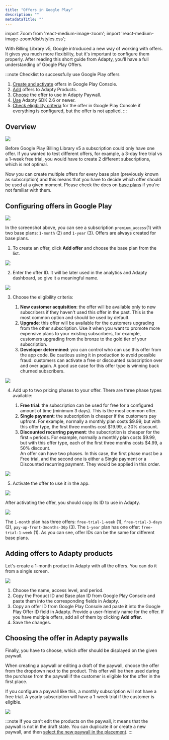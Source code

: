 ```yaml
---
title: "Offers in Google Play"
description: ""
metadataTitle: ""
---
```


import Zoom from 'react-medium-image-zoom';
import 'react-medium-image-zoom/dist/styles.css';

With Billing Library v5, Google introduced a new way of working with offers. It gives you much more flexibility, but it's important to configure them properly. After reading this short guide from Adapty, you'll have a full understanding of Google Play Offers.

:::note
Checklist to successfully use Google Play offers

1. [Create and activate](google-play-offers#configuring-offers-in-google-play) offers in Google Play Console.
2. [Add](google-play-offers#adding-offers-to-adapty-products) offers to Adapty Products.
3. [Choose](google-play-offers#choosing-the-offer-in-adapty-paywalls) the offer to use in Adapty Paywall.
4. [Use](whats-new-in-adapty-sdk-26) Adapty SDK 2.6 or newer.
5. [Check eligibility criteria](google-play-offers#configuring-offers-in-google-play) for the offer in Google Play Console if everything is configured, but the offer is not applied.
:::

## Overview


<Zoom>
  <img src={require('./img/04aca48-sub-offers.jpeg').default}
  style={{
    border: '1px solid #727272', /* border width and color */
    width: '700px', /* image width */
    display: 'block', /* for alignment */
    margin: '0 auto' /* center alignment */
  }}
/>
</Zoom>





Before Google Play Billing Library v5 a subscription could only have one offer. If you wanted to test different offers, for example, a 3-day free trial vs a 1-week free trial, you would have to create 2 different subscriptions, which is not optimal.

Now you can create multiple offers for every base plan (previously known as subscription) and this means that you have to decide which offer should be used at a given moment. Please check the docs on [base plans](android-products) if you're not familiar with them.

## Configuring offers in Google Play


<Zoom>
  <img src={require('./img/c0b1dfa-001930-November-03-XYnbieeu.png').default}
  style={{
    border: '1px solid #727272', /* border width and color */
    width: '700px', /* image width */
    display: 'block', /* for alignment */
    margin: '0 auto' /* center alignment */
  }}
/>
</Zoom>





In the screenshot above, you can see a subscription `premium_access`(1) with two base plans: `1-month` (2) and `1-year` (3). Offers are always created for base plans.

1. To create an offer, click **Add offer** and choose the base plan from the list.

   
<Zoom>
  <img src={require('./img/75a5d69-eb0bc9a-001931-November-03-eQdthUMx.png').default}
  style={{
    border: '1px solid #727272', /* border width and color */
    width: '700px', /* image width */
    display: 'block', /* for alignment */
    margin: '0 auto' /* center alignment */
  }}
/>
</Zoom>




2. Enter the offer ID. It will be later used in the analytics and Adapty dashboard, so give it a meaningful name.

   
<Zoom>
  <img src={require('./img/ff282c2-c0b1dfa-001930-November-03-XYnbieeu.png').default}
  style={{
    border: '1px solid #727272', /* border width and color */
    width: '700px', /* image width */
    display: 'block', /* for alignment */
    margin: '0 auto' /* center alignment */
  }}
/>
</Zoom>




3. Choose the eligibility criteria:

   1. **New customer acquisition**: the offer will be available only to new subscribers if they haven't used this offer in the past. This is the most common option and should be used by default.
   2. **Upgrade**: this offer will be available for the customers upgrading from the other subscription. Use it when you want to promote more expensive plans to your existing subscribers, for example, customers upgrading from the bronze to the gold tier of your subscription.
   3. **Developer determined**: you can control who can use this offer from the app code. Be cautious using it in production to avoid possible fraud: customers can activate a free or discounted subscription over and over again. A good use case for this offer type is winning back churned subscribers.

   
<Zoom>
  <img src={require('./img/ee302dc-a506e5a-001934-November-03-TVBLOz2L.png').default}
  style={{
    border: '1px solid #727272', /* border width and color */
    width: '700px', /* image width */
    display: 'block', /* for alignment */
    margin: '0 auto' /* center alignment */
  }}
/>
</Zoom>




4. Add up to two pricing phases to your offer. There are three phase types available:

   1. **Free trial**: the subscription can be used for free for a configured amount of time (minimum 3 days). This is the most common offer.
   2. **Single payment**: the subscription is cheaper if the customers pay upfront. For example, normally a monthly plan costs $9.99, but with this offer type, the first three months cost $19.99, a 30% discount.
   3. **Discounted recurring payment**: the subscription is cheaper for the first `n` periods. For example, normally a monthly plan costs $9.99, but with this offer type, each of the first three months costs $4.99, a 50% discount.  
      An offer can have two phases. In this case, the first phase must be a Free trial, and the second one is either a Single payment or a Discounted recurring payment. They would be applied in this order.

   
<Zoom>
  <img src={require('./img/d6267f3-a48f79e-001936-November-03-A13wutRh.png').default}
  style={{
    border: '1px solid #727272', /* border width and color */
    width: '700px', /* image width */
    display: 'block', /* for alignment */
    margin: '0 auto' /* center alignment */
  }}
/>
</Zoom>




5. Activate the offer to use it in the app.

   
<Zoom>
  <img src={require('./img/d3fc09b-f149ba6-001937-November-03-MO9Gz3ap.png').default}
  style={{
    border: '1px solid #727272', /* border width and color */
    width: '700px', /* image width */
    display: 'block', /* for alignment */
    margin: '0 auto' /* center alignment */
  }}
/>
</Zoom>




After activating the offer, you should copy its ID to use in Adapty.


<Zoom>
  <img src={require('./img/0800923-001938-November-03-ANtSI48t.png').default}
  style={{
    border: '1px solid #727272', /* border width and color */
    width: '700px', /* image width */
    display: 'block', /* for alignment */
    margin: '0 auto' /* center alignment */
  }}
/>
</Zoom>





The `1-month` plan has three offers: `free-trial-1-week` (1), `free-trial-3-days` (2), `pay-up-front-3months-30p` (3). The `1-year` plan has one offer: `free-trial-1-week` (1). As you can see, offer IDs can be the same for different base plans.

## Adding offers to Adapty products

Let's create a 1-month product in Adapty with all the offers. You can do it from a single screen.


<Zoom>
  <img src={require('./img/e5a37f4-001940-November-03-S8fDVXyR.png').default}
  style={{
    border: '1px solid #727272', /* border width and color */
    width: '700px', /* image width */
    display: 'block', /* for alignment */
    margin: '0 auto' /* center alignment */
  }}
/>
</Zoom>





1. Choose the name, access level, and period.
2. Copy the Product ID and Base plan ID from Google Play Console and paste them into the corresponding fields in Adapty.
3. Copy an offer ID from Google Play Console and paste it into the Google Play Offer ID field in Adapty. Provide a user-friendly name for the offer. If you have multiple offers, add all of them by clicking **Add offer**.
4. Save the changes.

## Choosing the offer in Adapty paywalls

Finally, you have to choose, which offer should be displayed on the given paywall.

When creating a paywall or editing a draft of the paywall, choose the offer from the dropdown next to the product. This offer will be then used during the purchase from the paywall if the customer is eligible for the offer in the first place.

If you configure a paywall like this, a monthly subscription will not have a free trial. A yearly subscription will have a 1-week trial if the customer is eligible.


<Zoom>
  <img src={require('./img/3f2c59f-001942-November-03-9iARsVaa.png').default}
  style={{
    border: '1px solid #727272', /* border width and color */
    width: '700px', /* image width */
    display: 'block', /* for alignment */
    margin: '0 auto' /* center alignment */
  }}
/>
</Zoom>





:::note
If you can't edit the products on the paywall, it means that the paywall is not in the draft state. You can duplicate it or create a new paywall, and then [select the new paywall in the placement](add-audience-paywall-ab-test).
:::